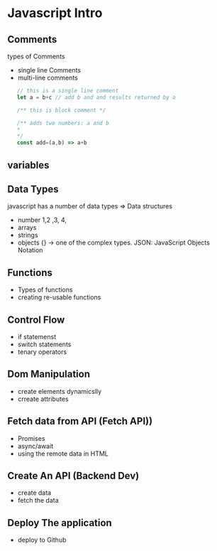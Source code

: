 # Javascript Intro

## Comments
types of Comments
 - single line Comments
 - multi-line comments

 ```js
    // this is a single line comment
    let a = b+c // add b and and results returned by a

    /** this is block comment */ 

    /** adds two numbers: a and b 
    *
    */
    const add=(a,b) => a+b
 ```
## variables

## Data Types

javascript has a number of data types => Data structures
- number 1,2 ,3, 4,
- arrays
- strings 
- objects {} -> one of the complex types.  JSON: JavaScript Objects Notation

## Functions
 - Types of functions
 - creating re-usable functions

## Control Flow
- if statemenst
- switch statements
- tenary operators
## Dom Manipulation
- create elements dynamicslly
- crreate attributes

## Fetch data from API (Fetch API))
 - Promises
 - async/await
 - using the remote data in HTML

## Create An API (Backend Dev)
 - create  data
 - fetch the data

## Deploy The application
 - deploy to Github



